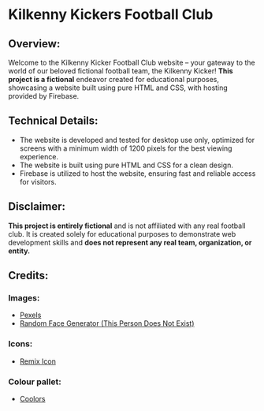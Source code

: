# Kilkenny Kickers Football Club

## Overview:

Welcome to the Kilkenny Kicker Football Club website – your gateway to the world of our beloved fictional football team,
the Kilkenny Kicker! **This project is a fictional** endeavor created for educational purposes, showcasing a website
built using pure HTML and CSS, with hosting provided by Firebase.

## Technical Details:

- The website is developed and tested for desktop use only, optimized for screens with a minimum width of 1200 pixels
  for the best viewing experience.
- The website is built using pure HTML and CSS for a clean design.
- Firebase is utilized to host the website, ensuring fast and reliable access for visitors.

## Disclaimer:

**This project is entirely fictional** and is not affiliated with any real football club. It is created solely for
educational purposes to demonstrate web development skills and **does not represent any real team, organization, or
entity.**

## Credits:

### Images:

- [Pexels](https://www.pexels.com/)
- [Random Face Generator (This Person Does Not Exist)](https://this-person-does-not-exist.com/en)

### Icons:
- [Remix Icon](https://remixicon.com/)

### Colour pallet:

- [Coolors](https://coolors.co/)